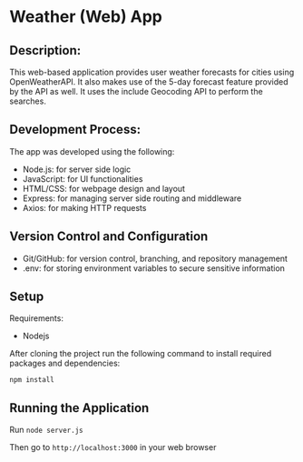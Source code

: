 # Weather (Web) App

## Description:
This web-based application provides user weather forecasts for cities using OpenWeatherAPI. It also makes use of the 5-day forecast feature provided by the API as well. It uses the include Geocoding API to perform the searches.

## Development Process:
The app was developed using the following:
* Node.js: for server side logic
* JavaScript: for UI functionalities
* HTML/CSS: for webpage design and layout 
* Express: for managing server side routing and middleware
* Axios: for making HTTP requests

## Version Control and Configuration
* Git/GitHub: for version control, branching, and repository management
* .env: for storing environment variables to secure sensitive information

## Setup
Requirements: 
- Nodejs

After cloning the project run the following command to install required packages and dependencies:
```
npm install
```
## Running the Application
Run ```node server.js``` 

Then go to `http://localhost:3000` in your web browser
